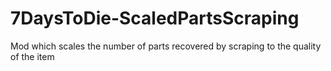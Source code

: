 # 7DaysToDie-ScaledPartsScraping
Mod which scales the number of parts recovered by scraping to the quality of the item
